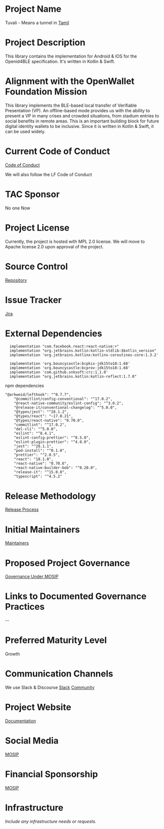 # Project Name
Tuvali - Means a tunnel in [Tamil](https://en.wikipedia.org/wiki/Tamil_language)

# Project Description
This library contains the implementation for Android & IOS for the Openid4BLE specification. It's written in Kotlin & Swift.

# Alignment with the OpenWallet Foundation Mission
This library implements the BLE-based local transfer of Verifiable Presentation (VP). An offline-based mode provides us with the ability to present a VP in many crises and crowded situations, from stadium entries to social benefits in remote areas. This is an important building block for future digital identity wallets to be inclusive. Since it is written in Kotlin & Swift, it can be used widely.

# Current Code of Conduct
[Code of Conduct](https://docs.mosip.io/1.2.0/community/code-of-conduct)

We will also follow the LF Code of Conduct

# TAC Sponsor
No one Now

# Project License
Currently, the project is hosted with MPL 2.0 license. We will move to Apache license 2.0 upon approval of the project.

# Source Control
[Repository](https://github.com/mosip/tuvali)

# Issue Tracker
[Jira](https://mosip.atlassian.net/issues/?jql=labels%20%3D%20%22BLE%22)

# External Dependencies
```
  implementation "com.facebook.react:react-native:+"
  implementation "org.jetbrains.kotlin:kotlin-stdlib:$kotlin_version"
  implementation 'org.jetbrains.kotlinx:kotlinx-coroutines-core:1.3.2'

  implementation 'org.bouncycastle:bcpkix-jdk15to18:1.68'
  implementation 'org.bouncycastle:bcprov-jdk15to18:1.68'
  implementation 'com.github.snksoft:crc:1.1.0'
  implementation "org.jetbrains.kotlin:kotlin-reflect:1.7.0"
```
npm dependencies

```
"@arkweid/lefthook": "^0.7.7",
    "@commitlint/config-conventional": "^17.0.2",
    "@react-native-community/eslint-config": "^3.0.2",
    "@release-it/conventional-changelog": "^5.0.0",
    "@types/jest": "^28.1.2",
    "@types/react": "~17.0.21",
    "@types/react-native": "0.70.0",
    "commitlint": "^17.0.2",
    "del-cli": "^5.0.0",
    "eslint": "^8.4.1",
    "eslint-config-prettier": "^8.5.0",
    "eslint-plugin-prettier": "^4.0.0",
    "jest": "^28.1.1",
    "pod-install": "^0.1.0",
    "prettier": "^2.0.5",
    "react": "18.1.0",
    "react-native": "0.70.6",
    "react-native-builder-bob": "^0.20.0",
    "release-it": "^15.0.0",
    "typescript": "^4.5.2"
```

# Release Methodology
[Release Process](https://docs.mosip.io/1.2.0/community/release-process)

# Initial Maintainers
[Maintainers](https://github.com/mosip/tuvali/blob/master/MAINTAINERS.md)

# Proposed Project Governance
[Governance Under MOSIP](https://docs.mosip.io/inji/inji-mobile-wallet/project-governance)

# Links to Documented Governance Practices
--

# Preferred Maturity Level
Growth

# Communication Channels
We use Slack & Discourse
[Slack](https://mosip-team.slack.com)
[Community](https://community.mosip.io/)

# Project Website
[Documentation](https://docs.mosip.io/inji/inji-mobile-wallet/integration-guide/tuvali)

# Social Media
[MOSIP](https://www.linkedin.com/company/mosip-project/?originalSubdomain=in)

# Financial Sponsorship
[MOSIP](https://www.mosip.io/)

# Infrastructure
_Include any infrastructure needs or requests._

